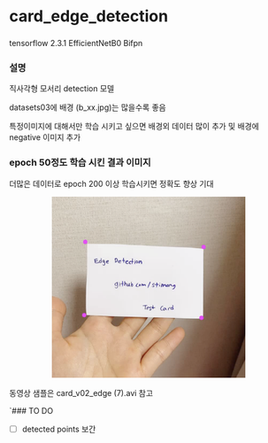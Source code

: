 # card_edge_detection

### 
tensorflow 2.3.1
EfficientNetB0
Bifpn

### 설명 
직사각형 모서리 detection 모델

datasets03에 배경 (b_xx.jpg)는 많을수록 좋음

특정이미지에 대해서만 학습 시키고 싶으면 배경외 데이터 많이 추가 및 배경에 negative 이미지 추가



### epoch 50정도 학습 시킨 결과 이미지
더많은 데이터로 epoch 200 이상 학습시키면 정확도 향상 기대
<p align="center">
  <img src="https://github.com/stimong/card_edge_detection/blob/main/s01.png" width="350" title="hover text">
</p>

동영상 샘플은 
card_v02_edge (7).avi 참고

`### TO DO

- [ ] detected points 보간

